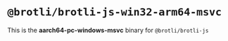 # `@brotli/brotli-js-win32-arm64-msvc`

This is the **aarch64-pc-windows-msvc** binary for `@brotli/brotli-js`
